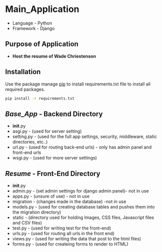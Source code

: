 # Main_Application 
- Language - Python
- Framework - Django
## Purpose of Application 
- **Host the resume of Wade Chriestenson**
## Installation
Use the package manage [pip](https://pip.pypa.io/en/stable/) to install requirements.txt file 
to install all required packages.
```bash
pip install -r requirements.txt
```
## ***Base_App*** - Backend Directory
- __init__.py
- asgi.py - (used for server setting)
- setting.py - (used for the full app settings, security, middleware, static directories, etc..)
- url.py - (used for routing back-end urls) - only has admin panel and front-end urls
- wsgi.py - (used for more server settings)
## ***Resume*** - Front-End Directory
- __init__.py
- admin.py - (set admin settings for django admin panel)- not in use
- apps.py - (unsure of use) - not in use
- migration - (changes made in the database) -not in use
- models.py - (used for creating database tables and pushes them into the migration directory)
- static - (directory used for holding Images, CSS files, Javascript files and CSV files)
- test.py - (used for writing test for the front-end)
- urls.py - (used for routing all urls in the front end)
- views.py - (used for writing the data that post to the html files) 
- forms.py - (used for createing forms to render to HTML)
